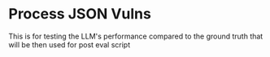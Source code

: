 # Process JSON Vulns 
This is for testing the LLM's performance compared to the ground truth that will be then used for post eval script